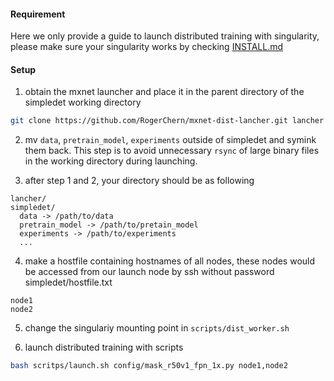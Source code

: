 #### Requirement
Here we only provide a guide to launch distributed training with singularity, please make sure your singularity works by checking [INSTALL.md](./doc/INSTALL.md)

#### Setup
1. obtain the mxnet launcher and place it in the parent directory of the simpledet working directory
```bash
git clone https://github.com/RogerChern/mxnet-dist-lancher.git lancher
```

2. mv `data`, `pretrain_model`, `experiments` outside of simpledet and symink them back.
This step is to avoid unnecessary `rsync` of large binary files in the working directory during launching.

3. after step 1 and 2, your directory should be as following
```
lancher/
simpledet/
  data -> /path/to/data
  pretrain_model -> /path/to/pretain_model
  experiments -> /path/to/experiments
  ...
```

4. make a hostfile containing hostnames of all nodes, these nodes would be accessed from our launch node by ssh without password
simpledet/hostfile.txt
```
node1
node2
```

5. change the singulariy mounting point in `scripts/dist_worker.sh`

7. launch distributed training with scripts
```bash
bash scritps/launch.sh config/mask_r50v1_fpn_1x.py node1,node2
```
